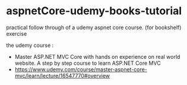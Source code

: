 # aspnetCore-udemy-books-tutorial
practical follow through of a udemy aspnet core course. (for bookshelf) exercise

the udemy course :
- Master ASP.NET MVC Core with hands on experience on real world website. A step by step course to learn ASP.NET Core MVC
- https://www.udemy.com/course/master-aspnet-core-mvc/learn/lecture/16547770#overview

